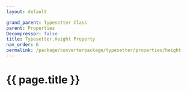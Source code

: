 ```yaml
---
layout: default

grand_parent: Typesetter Class
parent: Properties
Decompressor: false
title: Typesetter.Height Property
nav_order: 6
permalink: /package/converterpackage/typesetter/properties/height
---
```

# {{ page.title }}